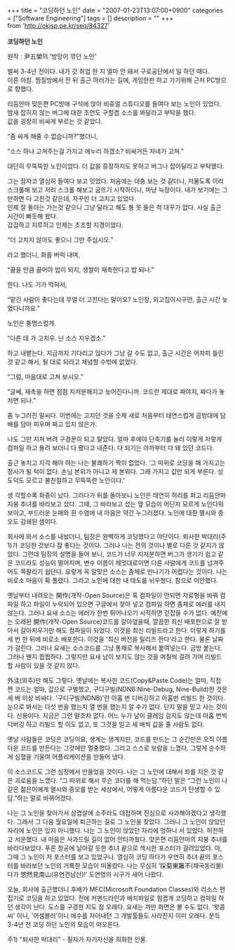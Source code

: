 +++
title = "코딩하던 노인"
date = "2007-01-23T13:07:00+0900"
categories = ["Software Engineering"]
tags = []
description = ""
+++
<span class="copyright_entry" style="display:block;" title="코딩하던 노인@@**@@http://shed.egloos.com/1495562"></span>from 'http://okjsp.pe.kr/seq/84327'
<span style="font-weight: bold;"><br><br>코딩하던 노인</span> 
<div id="centent" class="wrap"> 
 <p>원작 : 尹五榮의 '방망이 깎던 노인'</p> 
 <p>벌써 3-4년 전이다. 내가 갓 취업 한 지 얼마 안 돼서 구로공단에서 일 하던 때다.<br>이른 아침. 찜질방에서 잔 뒤 출근 하러가는 길에, 게임한판 하고 가기위해 근처 PC방으로 향했다.</p> 
 <p>리듬안마 맞은편 PC방에 구석에 앉아 비쥬얼 스튜디오를 들여다 보는 노인이 있었다.<br>밤새 잡히지 않는 버그에 대한 조언도 구할겸 소스를 봐달라고 부탁을 했다.<br>값을 굉장히 비싸게 부르는 것 같았다.</p> 
 <p>“좀 싸게 해줄 수 없습니까?”했더니,</p> 
 <p>“소스 하나 고쳐주는걸 가지고 에누리 하겠소? 비싸거든 자네가 고쳐.”</p> 
 <p>대단히 무뚝뚝한 노인이었다. 더 값을 흥정하지도 못하고 버그나 잡아달라고 부탁했다.</p> 
 <p>그는 잠자코 열심히 들여다 보고 잇었다. 처음에는 대충 보는 것 같더니, 저물도록 이리 스크롤해 보고 저리 스크롤 해보고 굼뜨기 시작하더니, 마냥 늑장이다. 내가 보기에는 그만하면 다 고친것 같은데, 자꾸만 더 고치고 있었다.<br>인제 잘 돌아는 가는것 같으니 그냥 달라고 해도 통 못 들은 척 대꾸가 없다. 사실 출근 시간이 빠듯해 왔다.<br>갑갑하고 지루하고 인제는 초조할 지경이었다.</p> 
 <p>“더 고치지 않아도 좋으니 그만 주십시오.”</p> 
 <p>라고 했더니, 화를 버럭 내며,</p> 
 <p>“끓을 만큼 끓어야 밥이 되지, 생쌀이 재촉한다고 밥 되나.”</p> 
 <p>한다. 나도 기가 막혀서,</p> 
 <p>“맡긴 사람이 좋다는데 무얼 더 고친다는 말이오? 노인장, 외고집이시구먼, 출근 시간 늦었다니까요.”</p> 
 <p>노인은 퉁명스럽게.</p> 
 <p>“다른 데 가 고치우. 난 소스 지우겠소.”</p> 
 <p>하고 내뱉는다. 지금까지 기다리고 있다가 그냥 갈 수도 없고, 출근 시간은 어차피 틀린 것 같고 해서, 될 대로 되라고 체념할 수밖에 없었다.</p> 
 <p>“그럼, 마음대로 고쳐 보시오.”</p> 
 <p>“글쎄, 재촉을 하면 점점 지저분해지고 늦어진다니까. 코드란 제대로 짜야지, 짜다가 놓치면 되나.”</p> 
 <p>좀 누그러진 말씨다. 이번에는 고치던 것을 숫제 새로 처음부터 태연스럽게 곰방대에 담배를 담아 피우며 짜고 있지 않은가.</p> 
 <p>나도 그만 지쳐 버려 구경꾼이 되고 말았다. 얼마 후에야 단축기를 눌러 이렇게 저렇게 컴파일 하고 돌려 보더니 다 됐다고 내준다. 다 되기는 아까부터 다 돼 있던 코드다.</p> 
 <p>출근 놓치고 지각 해야 하는 나는 불쾌하기 짝이 없었다. ‘그 따위로 코딩을 해 가지고는 장사가 될 턱이 없다. 손님 본위가 아니고 제 본위다. 그래 가지고 값만 되게 부른다. 상도덕도 모르고 불친절하고 무뚝뚝한 노인이다.’</p> 
 <p>생 각할수록 화증이 났다. 그러다가 뒤를 돌아보니 노인은 태연히 허리를 펴고 리듬안마 지붕 추녀를 바라보고 섰다. 그때, 그 바라보고 섰는 옆 모습이 어딘지 모르게 노인다워 보이고, 부드러운 눈매와 흰 수염에 내 마음은 약간 누그러졌다. 노인에 대한 멸시와 증오도 감쇄된 셈이다.</p> 
 <p>회사에 와서 소스를 내놨더니, 팀장은 완벽하게 코딩했다고 야단이다. 퇴사한 박대리(주1)가 코딩한 것보다 참 좋다는 것이다. 그러나 나는 전의 것이나 별로 다른 것 같지가 않았다. 그런데 팀장의 설명을 들어 보니, 코드가 너무 지저분하면 버그가 생기기 쉽고 같은 코드라도 성능이 떨어지며, 변수 이름이 제멋대로이면 다른 사람에게 코드를 넘겨주어도 쪽팔리기 쉽단다. 요렇게 꼭 알맞은 소스는 좀체로 만나기가 어렵다는 것이다. 나는 비로소 마음이 확 풀렸다. 그리고 노인에 대한 내 태도를 뉘우쳤다. 참으로 미안했다.</p> 
 <p>옛날부터 내려오는 開作(개작-Open Source)은 혹 컴파일이 안되면 자료형을 바꿔 컴파일 하고 파일이 누락되어 있으면 구글에서 찾아 넣고 컴파일 하면 좀체로 에러를 내지 않는다. 그러나 요새 소스는 에러가 한번 튀어나오기 시작하면 걷잡을 수가 없다. 예전에는 오래된 開作(개작-Open Source)코드를 갈아엎을때, 깔끔한 최신 배포판으로 잘 받아서 갈아치우기만 해도 컴파일이 되었다. 이것을 최신 리빌드라고 한다. 이렇게 하기를 세 번 한 뒤에 비로소 배포한다. 이것을 '최신 버전을 릴리즈 한다'라고 한다. 물론 날짜가 걸린다. 그러나 요새는 소스코드를 그냥 통채로 복사해서 붙여넣는다. 금방 붙는다. 그러나 왠지 찝찝하다. 그렇지만 요새 남이 보지도 않는 것을 며칠씩 걸려 가며 리빌드 할 사람이 있을 것 같지 않다.</p> 
 <p>外注(외주)만 해도 그렇다. 옛날에는 복사한 코드(Copy&amp;Paste Code)는 얼마, 직접 짠 코드는 얼마, 값으로 구별했고, 구디구빌(NDNB:Nine-Debug, Nine-Build)한 것은 세 배 이상 비싸다. '구디구빌(NDNB)'란 아홉 번 디버깅하고 아홉번 리빌드 한 것이다. 눈으로 봐서는 다섯 번을 했는지 열 번을 했는지 알 수가 없다. 단지 말을 믿고 사는 것이다. 신용이다. 지금은 그런 말조차 없다. 어느 누가 남이 클레임 걸지도 않는데 아홉 번씩 디버깅 하고 리빌드 할 이도 없고, 또 그것을 믿고 세 배씩 값을 줄 사람도 없다.</p> 
 <p>옛날 사람들은 코딩은 코딩이요, 생계는 생계지만, 코드를 만드는 그 순간만은 오직 아름다운 코드를 만든다는 그것에만 열중했다. 그리고 스스로 보람을 느꼈다. 그렇게 순수하게 심혈을 기울여 어플리케이션을 만들어 냈다.</p> 
 <p>이 소스코드도 그런 심정에서 만들었을 것이다. 나는 그 노인에 대해서 죄를 지은 것 같은 괴로움을 느꼈다. “그 따위로 해서 무슨 코더를 해 먹는담.”하던 말은 “그런 노인이 나 같은 젊은이에게 멸시와 증오를 받는 세상에서, 어떻게 아름다운 코드가 탄생할 수 있담.”하는 말로 바뀌어졌다.</p> 
 <p>나는 그 노인을 찾아가서 삼겹살에 소주라도 대접하며 진심으로 사과해야겠다고 생각했다. 그래서 그 다음 월요일에 퇴근하는 길로 그 노인을 찾았다. 그러나 그 노인이 앉았던 자리에 노인은 있지 아니했다. 나는 그 노인이 앉았던 자리에 멍하니 서 있었다. 허전하고 서운했다. 내 마음은 사과드릴 길이 없어 안타까웠다. 맞은편 리듬안마의 지붕 추녀를 바라다보았다. 푸른 창공에 날아갈 듯한 추녀 끝으로 섹시한 포스터가 걸려있었다. 아, 그때 그 노인이 저 포스터를 보고 있었구나. 열심히 코딩 하다가 우연히 추녀 끝의 포스터를 바라보던 노인의 거룩한 모습이 떠올랐다. 나는 무심히 ‘採菊東籬不(채국동리불)다가 悠然見南山(유연견남산)!’ 도연명의 시구가 새어 나왔다.</p> 
 <p>오늘, 회사에 출근했더니 후배가 MFC(Microsoft Foundation Classes)와 리소스 편집기로 코딩을 하고 있었다. 전에 커맨드라인과 배치파일로 힘겹게 코딩하고 컴파일 하던 생각이 난다. 도스를 구경한 지도 참 오래다. 요새는 까만 화면은 볼 수도 없다. '왓콤씨' 이니, '어셈블러'이니 애수를 자아내던 그 개발툴들도 사라진지 이미 오래다. 문득 3-4년 전 코딩 하던 노인의 모습이 떠오른다.</p> 
 <p>주1) "퇴사한 박대리" - 필자가 자기자신을 희화한 인물.</p> 
</div> 
<!--
       <rdf:RDF xmlns:rdf="http://www.w3.org/1999/02/22-rdf-syntax-ns#"
		    xmlns:dc="http://purl.org/dc/elements/1.1/"
		    xmlns:trackback="http://madskills.com/public/xml/rss/module/trackback/">
       <rdf:Description
	        rdf:about="http://shed.egloos.com/1495562"
	        dc:identifier="http://shed.egloos.com/1495562"
	        dc:title="코딩하던 노인"
	        trackback:ping="http://shed.egloos.com/tb/1495562"/>
       </rdf:RDF>
       -->

<ul></ul>